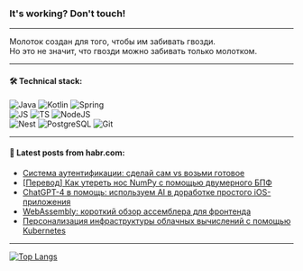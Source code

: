 ### It's working? Don't touch!

---
Молоток создан для того, чтобы им забивать гвозди. <br>
Но это не значит, что гвозди можно забивать только молотком.

---

#### 🛠️ Technical stack:

![Java](https://img.shields.io/badge/Java-informational?logo=Oracle&style=flat&logoColor=white&color=FF4500)
![Kotlin](https://img.shields.io/badge/Kotlin-informational?logo=Kotlin&style=flat&logoColor=white&color=774D97)
![Spring](https://img.shields.io/badge/SpringBoot-informational?logo=SpringBoot&style=flat&logoColor=white&color=6DB33F) <br>
![JS](https://img.shields.io/badge/JS-informational?logo=javaScript&style=flat&logoColor=black&color=F7Df1E)
![TS](https://img.shields.io/badge/TypeScript-informational?logo=typeScript&style=flat&logoColor=black&color=0667A8)
![NodeJS](https://img.shields.io/badge/NodeJS-informational?logo=node.js&style=flat&logoColor=white&color=70A760) <br>
![Nest](https://img.shields.io/badge/NestJS-informational?logo=NestJS&style=flat&logoColor=white&color=E0234E)
![PostgreSQL](https://img.shields.io/badge/PostgreSQL-informational?logo=PostgreSQL&style=flat&logoColor=white&color=DAA520)
![Git](https://img.shields.io/badge/Git-informational?logo=git&style=flat&logoColor=white&color=778899)

___

#### 💬 Latest posts from habr.com:

<!-- BLOG-POST-LIST:START -->
- [Система аутентификации: сделай сам vs возьми готовое](https://habr.com/ru/companies/sberbank/articles/775840/?utm_source=habrahabr&utm_medium=rss&utm_campaign=775840)
- [[Перевод] Как утереть нос NumPy с помощью двумерного БПФ](https://habr.com/ru/companies/otus/articles/775888/?utm_source=habrahabr&utm_medium=rss&utm_campaign=775888)
- [ChatGPT-4 в помощь: используем AI в доработке простого iOS-приложения](https://habr.com/ru/companies/lamoda/articles/775162/?utm_source=habrahabr&utm_medium=rss&utm_campaign=775162)
- [WebAssembly: короткий обзор ассемблера для фронтенда](https://habr.com/ru/companies/vk/articles/775852/?utm_source=habrahabr&utm_medium=rss&utm_campaign=775852)
- [Персонализация инфраструктуры облачных вычислений с помощью Kubernetes](https://habr.com/ru/companies/first/articles/775542/?utm_source=habrahabr&utm_medium=rss&utm_campaign=775542)
<!-- BLOG-POST-LIST:END -->

---
[![Top Langs](https://github-readme-stats-git-master-advtsetting-gmailcom.vercel.app/api/top-langs/?username=zloylis&langs_count=10&hide_title=false&title_color=e6edf3&size_weight=0.5&count_weight=0.5&layout=compact&hide_border=true&theme=dracula)](https://github.com/zloylis)

<!-- ![GitHub stats](https://github-readme-stats-git-master-advtsetting-gmailcom.vercel.app/api?username=zloylis&show_icons=true&hide_border=true&theme=dracula&hide_title=true&include_all_commits=true&count_private=true&hide=contribs&hide_rank=true) -->
